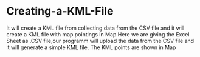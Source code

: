 # Creating-a-KML-File
It will create a KML file from collecting data from the CSV file and it will create a KML file with map pointings in Map
 Here we are giving the Excel Sheet as .CSV file,our programm will upload the data from the CSV file and it will generate a simple KML file. 
 The KML points are shown in Map

